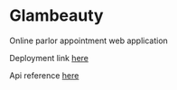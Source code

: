 # Glambeauty

Online parlor appointment web application

Deployment link [here](https://glambeauty.vercel.app)

Api reference [here](https://glambeauty-server.vercel.app/api/docs)
